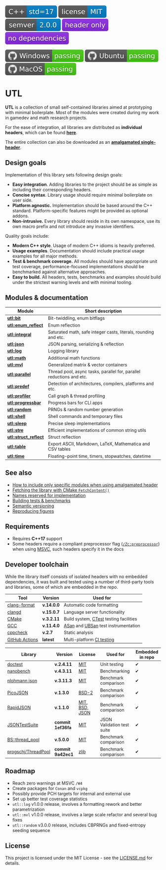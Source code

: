 [<img src ="docs/images/badge_cpp_std_17.svg">](https://en.cppreference.com/w/cpp/17.html)
[<img src ="docs/images/badge_license_mit.svg">](https://github.com/DmitriBogdanov/UTL/blob/master/LICENSE.md)
[<img src ="docs/images/badge_semver.svg">](docs/guide_versioning.md)
[<img src ="docs/images/badge_header_only.svg">](https://en.wikipedia.org/wiki/Header-only)
[<img src ="docs/images/badge_no_dependencies.svg">](https://github.com/DmitriBogdanov/UTL/tree/master/include/UTL)

[<img src ="docs/images/badge_windows_passing.svg">](https://github.com/DmitriBogdanov/UTL/actions/workflows/windows.yml)
[<img src ="docs/images/badge_ubuntu_passing.svg">](https://github.com/DmitriBogdanov/UTL/actions/workflows/ubuntu.yml)
[<img src ="docs/images/badge_macos_passing.svg">](https://github.com/DmitriBogdanov/UTL/actions/workflows/macos.yml)

# UTL

**UTL** is a collection of small self-contained libraries aimed at prototyping with minimal boilerplate. Most of the modules were created during my work in gamedev and math research projects.

For the ease of integration, all libraries are distributed as **individual headers**, which can be found [**here**](include/UTL).

The entire collection can also be downloaded as an [**amalgamated single-header**](single_include/UTL.hpp).

## Design goals

Implementation of this library sets following design goals:

* **Easy integration**. Adding libraries to the project should be as simple as including their corresponding headers.
* **Concise syntax**. Library usage should require minimal boilerplate on user side.
* **Platform agnostic.** Implementation should be based around the C++ standard. Platform-specific features might be provided as optional addons.
* **Non-intrusive.** Every library should reside in its own namespace, use its own macro prefix and not introduce any invasive identifiers.

Quality goals include:

* **Modern C++ style**. Usage of modern C++ idioms is heavily preferred.
* **Usage examples**. Documentation should include  practical usage examples for all major methods.
* **Test & benchmark coverage.** All modules should have appropriate unit test coverage, performance-focused implementations should be benchmarked against alternative approaches.
* **Easy to build.** All headers, tests, benchmarks and examples should build under the strictest warning levels and with minimal tooling.

## Modules & documentation

| Module                                                   | Short description                                                    |
| -------------------------------------------------------- | -------------------------------------------------------------------- |
| [**utl::bit**](docs/module_bit.md)                       | Bit-twiddling, enum bitflags                                         |
| [**utl::enum_reflect**](docs/module_enum_reflect.md)     | Enum reflection                                                      |
| [**utl::integral**](docs/module_integral.md)             | Saturated math, safe integer casts, literals, rounding and etc.      |
| [**utl::json**](docs/module_json.md)                     | JSON parsing, serializing & reflection                               |
| [**utl::log**](docs/module_log.md)                       | Logging library                                                      |
| [**utl::math**](docs/module_math.md)                     | Additional math functions                                            |
| [**utl::mvl**](docs/module_mvl.md)                       | Generalized matrix & vector containers                               |
| [**utl::parallel**](docs/module_parallel.md)             | Thread pool, async tasks, parallel for, parallel reductions and etc. |
| [**utl::predef**](docs/module_predef.md)                 | Detection of architectures, compilers, platforms and etc.            |
| [**utl::profiler**](docs/module_profiler.md)             | Call graph & thread profiling                                        |
| [**utl::progressbar**](docs/module_progressbar.md)       | Progress bars for CLI apps                                           |
| [**utl::random**](docs/module_random.md)                 | PRNGs & random number generation                                     |
| [**utl::shell**](docs/module_shell.md)                   | Shell commands and temporary files                                   |
| [**utl::sleep**](docs/module_sleep.md)                   | Precise sleep implementations                                        |
| [**utl::stre**](docs/module_stre.md)                     | Efficient implementations of common string utils                     |
| [**utl::struct_reflect**](docs/module_struct_reflect.md) | Struct reflection                                                    |
| [**utl::table**](docs/module_table.md)                   | Export ASCII, Markdown, LaTeX, Mathematica and CSV tables            |
| [**utl::time**](docs/module_time.md)                     | Floating-point time, timers, stopwatches, datetime                   |

## See also

* [How to include only specific modules when using amalgamated header](docs/guide_selecting_modules.md)
* [Fetching the library with CMake `FetchContent()`](docs/guide_fetching_library.md)
* [Names reserved for implementation](docs/guide_reserved_names.md)
* [Building tests & benchmarks](docs/guide_building_project.md)
* [Semantic versioning](docs/guide_versioning.md)
* [Reproducing figures](docs/guide_reproducing_figures.md)

## Requirements

* Requires **C++17** support
* Some headers require a compliant preprocessor flag ([`/Zc:preprocessor`](https://learn.microsoft.com/en-us/cpp/build/reference/zc-preprocessor)) when using [MSVC](https://en.wikipedia.org/wiki/Microsoft_Visual_C%2B%2B), such headers specify it in the docs

## Developer toolchain

While the library itself consists of isolated headers with no embedded dependencies, it was built and tested using a number of third-party tools and libraries, some of which are embedded in the repo.

| Tool                                                                                                   | Version      | Used for                                                                                                                                                         |
| ------------------------------------------------------------------------------------------------------ | ------------ | ---------------------------------------------------------------------------------------------------------------------------------------------------------------- |
| [clang-format](https://clang.llvm.org/docs/ClangFormat.html)                                           | **v.14.0.0** | Automatic code formatting                                                                                                                                        |
| [clangd](https://clangd.llvm.org)                                                                      | **v.15.0.7** | Language server functionality                                                                                                                                    |
| [CMake](https://cmake.org)                                                                             | **v.3.2.11** | Build system, [CTest](https://cmake.org/cmake/help/latest/manual/ctest.1.html) testing facilities                                                                |
| [GCC](https://gcc.gnu.org/onlinedocs/gcc/Instrumentation-Options.html)                                 | **v.11.4.0** | [ASan](https://github.com/google/sanitizers/wiki/AddressSanitizer) and [UBSan](https://clang.llvm.org/docs/UndefinedBehaviorSanitizer.html) test instrumentation |
| [cppcheck](https://github.com/danmar/cppcheck)                                                         | **v.2.7**    | Static analysis                                                                                                                                                  |
| [GitHub Actions](https://docs.github.com/en/actions/about-github-actions/understanding-github-actions) | **latest**   | Multi-platform [CI testing](https://docs.github.com/en/actions/about-github-actions/about-continuous-integration-with-github-actions)                            |

| Library                                                       | Version            | License                                                                        | Used for                   | Embedded in repo |
| ------------------------------------------------------------- | ------------------ | ------------------------------------------------------------------------------ | -------------------------- | ---------------- |
| [doctest](https://github.com/doctest/doctest)                 | **v.2.4.11**       | [MIT](https://github.com/doctest/doctest/blob/master/LICENSE.txt)              | Unit testing               | ✔                |
| [nanobench](https://github.com/martinus/nanobench)            | **v.4.3.11**       | [MIT](https://github.com/martinus/nanobench/blob/master/LICENSE)               | Benchmarking               | ✔                |
| [nlohmann json](https://github.com/nlohmann/json)             | **v.3.11.3**       | [MIT](https://github.com/nlohmann/json/blob/develop/LICENSE.MIT)               | Benchmark comparison       | ✔                |
| [PicoJSON](https://github.com/kazuho/picojson)                | **v.1.3.0**        | [BSD-2](https://github.com/kazuho/picojson/blob/master/LICENSE)                | Benchmark comparison       | ✔                |
| [RapidJSON](https://github.com/Tencent/rapidjson)             | **v.1.1.0**        | [MIT, BSD, JSON](https://github.com/Tencent/rapidjson/blob/master/license.txt) | Benchmark comparison       | ✔                |
| [JSONTestSuite](https://github.com/nst/JSONTestSuite/)        | **commit 1ef36fa** | [MIT](https://github.com/nst/JSONTestSuite/blob/master/LICENSE)                | JSON Validation test suite | ✔                |
| [BS::thread_pool](https://github.com/bshoshany/thread-pool)   | **v.5.0.0**        | [MIT](https://github.com/bshoshany/thread-pool/blob/master/LICENSE.txt)        | Benchmark comparison       | ✔                |
| [progschj/ThreadPool](https://github.com/progschj/ThreadPool) | **commit 9a42ec1** | [zlib](https://github.com/progschj/ThreadPool/blob/master/COPYING)             | Benchmark comparison       | ✔                |

## Roadmap

* Reach zero warnings at MSVC `/W4`
* Create packages for `Conan` and `vcpkg`
* Possibly provide PCH targets for internal and external use
* Set up better test coverage statistics
* `utl::log` v1.0.0 release, involves a formatting rework and better parametrization
* `utl::mvl` v1.0.0 release, involves a large scale refactor and several bug fixes
* `utl::random` v3.0.0 release, includes CBPRNGs and fixed-entropy seeding sequence

## License

This project is licensed under the MIT License - see the [LICENSE.md](LICENSE.md) for details.
